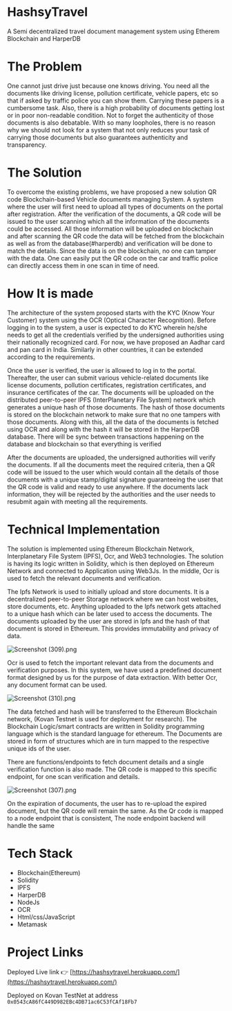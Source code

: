 # HashsyTravel
A Semi decentralized travel document management system using Etherem Blockchain and HarperDB

# The Problem
One cannot just drive just because one knows driving. You need all the documents like driving license, pollution certificate, vehicle papers, etc so that if asked by traffic police you can show them. Carrying these papers is a cumbersome task. Also, there is a high probability of documents getting lost or in poor non-readable condition. Not to forget the authenticity of those documents is also debatable. With so many loopholes, there is no reason why we should not look for a system that not only reduces your task of carrying those documents but also guarantees authenticity and transparency.

# The Solution
To overcome the existing problems, we have proposed a new solution QR code Blockchain-based Vehicle documents managing System. A system where the user will first need to upload all types of documents on the portal after registration. After the verification of the documents, a QR code will be issued to the user scanning which all the information of the documents could be accessed. All those information will be uploaded on blockchain and after scanning the QR code the data will be fetched from the blockchain as well as from the database(#harperdb) and verification will be done to match the details. Since the data is on the blockchain, no one can tamper with the data. One can easily put the QR code on the car and traffic police can directly access them in one scan in time of need.  


# How It is made
The architecture of the system proposed starts with the KYC (Know Your Customer)  system using the OCR (Optical Character Recognition). Before logging in to the system, a user is expected to do KYC wherein he/she needs to get all the credentials verified by the undersigned authorities using their nationally recognized card. For now, we have proposed an Aadhar card and pan card in India. Similarly in other countries, it can be extended according to the requirements.
 
Once the user is verified, the user is allowed to log in to the portal. Thereafter, the user can submit various vehicle-related documents like license documents, pollution certificates, registration certificates, and insurance certificates of the car. The documents will be uploaded on the distributed peer-to-peer IPFS (InterPlanetary File System) network which generates a unique hash of those documents. The hash of those documents is stored on the blockchain network to make sure that no one tampers with those documents. Along with this, all the data of the documents is fetched using OCR and along with the hash it will be stored in the HarperDB database. There will be sync between transactions happening on the database and blockchain so that everything is verified

After the documents are uploaded, the undersigned authorities will verify the documents. If all the documents meet the required criteria, then a QR code will be issued to the user which would contain all the details of those documents with a unique stamp/digital signature guaranteeing the user that the QR code is valid and ready to use anywhere. If the documents lack information, they will be rejected by the authorities and the user needs to resubmit again with meeting all the requirements.


# Technical Implementation
The solution is implemented using Ethereum Blockchain Network, Interplanetary File System (IPFS), Ocr, and Web3 technologies. The solution is having its logic written in Solidity, which is then deployed on Ethereum Network and connected to Application using Web3Js. In the middle, Ocr is used to fetch the relevant documents and verification.



The Ipfs Network is used to initially upload and store documents. It is a decentralized peer-to-peer Storage network where we can host websites, store documents, etc. Anything uploaded to the Ipfs network gets attached to a unique hash which can be later used to access the documents. The documents uploaded by the user are stored in Ipfs and the hash of that document is stored in Ethereum. This provides immutability and privacy of data. 


![Screenshot (309).png](https://cdn.hashnode.com/res/hashnode/image/upload/v1625162491629/uo8x8YvaT.png)

Ocr is used to fetch the important relevant data from the documents and verification purposes. In this system, we have used a predefined document format designed by us for the purpose of data extraction. With better Ocr, any document format can be used.

![Screenshot (310).png](https://cdn.hashnode.com/res/hashnode/image/upload/v1625162570103/dRKR_VzFo.png)

The data fetched and hash will be transferred to the Ethereum Blockchain network, (Kovan Testnet is used for deployment for research). The Blockchain Logic/smart contracts are written in Solidity programming language which is the standard language for ethereum. The Documents are stored in form of structures which are in turn mapped to the respective unique ids of the user.

There are functions/endpoints to fetch document details and a single verification function is also made. The QR code is mapped to this specific endpoint, for one scan verification and details. 

![Screenshot (307).png](https://cdn.hashnode.com/res/hashnode/image/upload/v1625162532211/ljbPqEAF2.png)

On the expiration of documents, the user has to re-upload the expired document, but the QR code will remain the same. As the Qr code is mapped to a node endpoint that is consistent, The node endpoint backend will handle the same



# Tech Stack
- Blockchain(Ethereum)
- Solidity 
- IPFS
- HarperDB
- NodeJs
- OCR
- Html/css/JavaScript
- Metamask

# Project Links

Deployed Live link 👉 [https://hashsytravel.herokuapp.com/](https://hashsytravel.herokuapp.com/) 

Deployed on Kovan TestNet at address `0x0543cA86fC449D982EBc4DB71ac6C53fCAf18Fb7`
